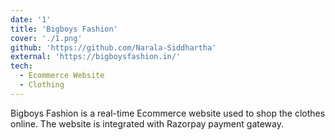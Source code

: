 ```yaml
---
date: '1'
title: 'Bigboys Fashion'
cover: './1.png'
github: 'https://github.com/Narala-Siddhartha'
external: 'https://bigboysfashion.in/'
tech:
  - Ecommerce Website
  - Clothing
---
```


Bigboys Fashion is a real-time Ecommerce website used to shop the clothes online. The website is integrated with Razorpay payment gateway.
